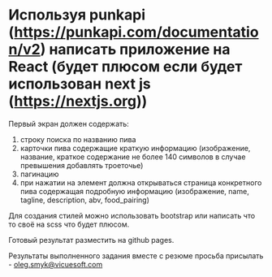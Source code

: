 # Используя punkapi (https://punkapi.com/documentation/v2) написать приложение на React (будет плюсом если будет использован next js (https://nextjs.org))

Первый экран должен содержать:

1) строку поиска по названию пива
2) карточки пива содержащие краткую информацию (изображение, название, краткое содержание не более 140 символов в случае превышения добавлять троеточье)
3) пагинацию
4) при нажатии на элемент должна открываться страница конкретного пива содержащая подробную информацию (изображение, name, tagline, description, abv, food_pairing)

Для создания стилей можно использовать bootstrap или написать что то своё на scss что будет плюсом.

Готовый результат разместить на github pages.

Результаты выполненного задания вместе с резюме просьба присылать  - oleg.smyk@vicuesoft.com
